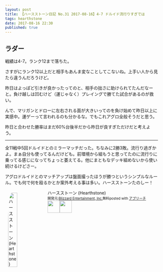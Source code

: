 ```yaml
---
layout: post
title: 【ハースストーン日記 No.31 2017-08-16】4-7 ドルイド流行りすぎでは
tags: hearthstone
date: 2017-08-16 22:30
published: true
---
```


## ラダー

戦績は4-7。ランク12まで落ちた。

さすがにランク12以上だと相手もあんま変なことしてこないね。上手い人から見たら違うんだろうけど。

昨日はよっぽど引きが良かったってのと、相手の拙さに助けられてたんだなーと。負け越しは凹むけど（運じゃなく）プレイングで勝てた試合があるのが救い。

んで、マリガンとドローに左右される面が大きいってのを負け始めて昨日以上に実感中。運ゲーって言われるのも分かるな。でもこれアグロ全般そうだと思う。

昨日と合わせた勝率はまだ60%台後半だから昨日が良すぎただけだと考えよう。

---

全11戦中5回ドルイドとのミラーマッチだった。ちなみに2勝3敗。流行り過ぎかよ。まぁ自分も使ってるんだけども。前環境から組もうと思ってたのに流行りに乗ってる感じになってちょっと萎えてる。他にまともなデッキ組めないから使い続けるけどさー。

アグロドルイドとのマッチアップは盤面撮ったほうが勝つというシンプルなルール。でも何で何を殴るかとか案外考える事は多い。ハースストーンたのしー！


<div id="appreach-box" style="text-align:left;"><img id="appreach-image" src="https://lh6.ggpht.com/J-_wYHXVmR86Mvq6KNHiSvR0T3WH4wHgVC0OLQEIa1FHVbXARD0zafLA8JEUjo-CqDw=w170" alt="ハースストーン (Hearthstone)" style="float:left; margin:10px; width:25%; max-width:120px; border-radius:10%;"><div class="appreach-info" style="margin: 10px;"><div id="appreach-appname">ハースストーン (Hearthstone)</div><div id="appreach-developer" style="font-size:80%; display:inline-block; _display:inline;">開発元:<a id="appreach-developerurl" href="https://itunes.apple.com/jp/developer/blizzard-entertainment-inc/id306862900?uo=4" target="_blank" rel="nofollow">Blizzard Entertainment, Inc.</a></div><div id="appreach-price" style="font-size:80%; display:inline-block; _display:inline;">無料</div><div class="appreach-powered" style="font-size:80%; display:inline-block; _display:inline;">posted with <a href="http://mama-hack.com/app-reach/" title="アプリーチ" target="_blank" rel="nofollow">アプリーチ</a></div><div class="appreach-links" style="float: left;"><div id="appreach-itunes-link" style="display: inline-block; _display: inline;"><a id="appreach-itunes" href="https://itunes.apple.com/jp/app/%E3%83%8F%E3%83%BC%E3%82%B9%E3%82%B9%E3%83%88%E3%83%BC%E3%83%B3-hearthstone/id625257520?mt=8&amp;uo=4&amp;at=10l4wP" target="_blank" rel="nofollow"><img src="https://nabettu.github.io/appreach/img/itune_ja.svg" style="height:40px;"></a></div><div id="appreach-gplay-link" style="display:inline-block; _display:inline;"><a id="appreach-gplay" href="https://play.google.com/store/apps/details?id=com.blizzard.wtcg.hearthstone" target="_blank" rel="nofollow"><img src="https://nabettu.github.io/appreach/img/gplay_ja.png" style="height:40px;"></a></div></div></div><div class="appreach-footer" style="margin-bottom:10px; clear: left;"></div></div>